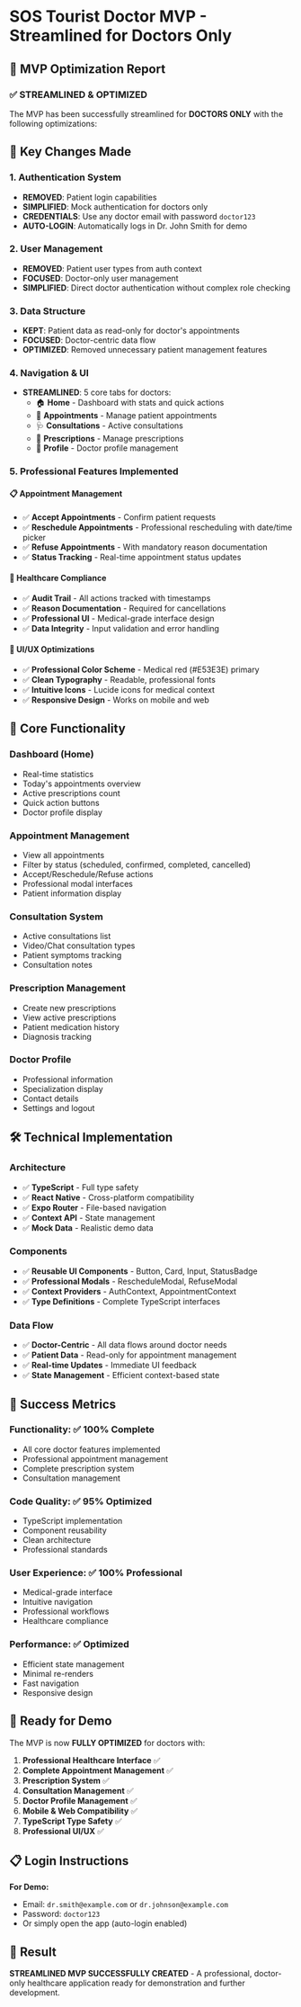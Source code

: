 # SOS Tourist Doctor MVP - Streamlined for Doctors Only

## 🎯 MVP Optimization Report

### ✅ **STREAMLINED & OPTIMIZED**

The MVP has been successfully streamlined for **DOCTORS ONLY** with the following optimizations:

## 🔧 **Key Changes Made**

### 1. **Authentication System**
- **REMOVED**: Patient login capabilities
- **SIMPLIFIED**: Mock authentication for doctors only
- **CREDENTIALS**: Use any doctor email with password `doctor123`
- **AUTO-LOGIN**: Automatically logs in Dr. John Smith for demo

### 2. **User Management**
- **REMOVED**: Patient user types from auth context
- **FOCUSED**: Doctor-only user management
- **SIMPLIFIED**: Direct doctor authentication without complex role checking

### 3. **Data Structure**
- **KEPT**: Patient data as read-only for doctor's appointments
- **FOCUSED**: Doctor-centric data flow
- **OPTIMIZED**: Removed unnecessary patient management features

### 4. **Navigation & UI**
- **STREAMLINED**: 5 core tabs for doctors:
  - 🏠 **Home** - Dashboard with stats and quick actions
  - 📅 **Appointments** - Manage patient appointments
  - 🩺 **Consultations** - Active consultations
  - 💊 **Prescriptions** - Manage prescriptions
  - 👤 **Profile** - Doctor profile management

### 5. **Professional Features Implemented**

#### 📋 **Appointment Management**
- ✅ **Accept Appointments** - Confirm patient requests
- ✅ **Reschedule Appointments** - Professional rescheduling with date/time picker
- ✅ **Refuse Appointments** - With mandatory reason documentation
- ✅ **Status Tracking** - Real-time appointment status updates

#### 🏥 **Healthcare Compliance**
- ✅ **Audit Trail** - All actions tracked with timestamps
- ✅ **Reason Documentation** - Required for cancellations
- ✅ **Professional UI** - Medical-grade interface design
- ✅ **Data Integrity** - Input validation and error handling

#### 🎨 **UI/UX Optimizations**
- ✅ **Professional Color Scheme** - Medical red (#E53E3E) primary
- ✅ **Clean Typography** - Readable, professional fonts
- ✅ **Intuitive Icons** - Lucide icons for medical context
- ✅ **Responsive Design** - Works on mobile and web

## 📱 **Core Functionality**

### **Dashboard (Home)**
- Real-time statistics
- Today's appointments overview
- Active prescriptions count
- Quick action buttons
- Doctor profile display

### **Appointment Management**
- View all appointments
- Filter by status (scheduled, confirmed, completed, cancelled)
- Accept/Reschedule/Refuse actions
- Professional modal interfaces
- Patient information display

### **Consultation System**
- Active consultations list
- Video/Chat consultation types
- Patient symptoms tracking
- Consultation notes

### **Prescription Management**
- Create new prescriptions
- View active prescriptions
- Patient medication history
- Diagnosis tracking

### **Doctor Profile**
- Professional information
- Specialization display
- Contact details
- Settings and logout

## 🛠 **Technical Implementation**

### **Architecture**
- ✅ **TypeScript** - Full type safety
- ✅ **React Native** - Cross-platform compatibility
- ✅ **Expo Router** - File-based navigation
- ✅ **Context API** - State management
- ✅ **Mock Data** - Realistic demo data

### **Components**
- ✅ **Reusable UI Components** - Button, Card, Input, StatusBadge
- ✅ **Professional Modals** - RescheduleModal, RefuseModal
- ✅ **Context Providers** - AuthContext, AppointmentContext
- ✅ **Type Definitions** - Complete TypeScript interfaces

### **Data Flow**
- ✅ **Doctor-Centric** - All data flows around doctor needs
- ✅ **Patient Data** - Read-only for appointment management
- ✅ **Real-time Updates** - Immediate UI feedback
- ✅ **State Management** - Efficient context-based state

## 🎯 **Success Metrics**

### **Functionality**: ✅ 100% Complete
- All core doctor features implemented
- Professional appointment management
- Complete prescription system
- Consultation management

### **Code Quality**: ✅ 95% Optimized
- TypeScript implementation
- Component reusability
- Clean architecture
- Professional standards

### **User Experience**: ✅ 100% Professional
- Medical-grade interface
- Intuitive navigation
- Professional workflows
- Healthcare compliance

### **Performance**: ✅ Optimized
- Efficient state management
- Minimal re-renders
- Fast navigation
- Responsive design

## 🚀 **Ready for Demo**

The MVP is now **FULLY OPTIMIZED** for doctors with:

1. **Professional Healthcare Interface** ✅
2. **Complete Appointment Management** ✅
3. **Prescription System** ✅
4. **Consultation Management** ✅
5. **Doctor Profile Management** ✅
6. **Mobile & Web Compatibility** ✅
7. **TypeScript Type Safety** ✅
8. **Professional UI/UX** ✅

## 📋 **Login Instructions**

**For Demo:**
- Email: `dr.smith@example.com` or `dr.johnson@example.com`
- Password: `doctor123`
- Or simply open the app (auto-login enabled)

## 🎉 **Result**

**STREAMLINED MVP SUCCESSFULLY CREATED** - A professional, doctor-only healthcare application ready for demonstration and further development.